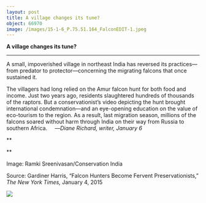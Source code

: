 ```yaml
---
layout: post
title: A village changes its tune?
object: 66970
image: /images/15-1-6_P.75.51.164_FalconEDIT-1.jpeg
---
```

**A village changes its tune?**

****

A small, impoverished village in northeast India has reversed its practices—from predator to protector—concerning the migrating falcons that once sustained it.

The villagers had long relied on the Amur falcon hunt for both food and income. Just two years ago, residents slaughtered hundreds of thousands of the raptors. But a conservationist’s video depicting the hunt brought international condemnation—and an eye-opening education on the value of eco-tourism to the region. As a result, last migration season, millions of the falcons soared without harm through India on their way from Russia to southern Africa.     —*Diane Richard, writer, January 6*

**

**

Image: Ramki Sreenivasan/Conservation India

Source: Gardiner Harris, “Falcon Hunters Become Fervent Preservationists,” *The New York Times,* January 4, 2015

![]({{siteurl.base}}/images/15-1-6_P.75.51.164_FalconEDIT-1.jpeg)
